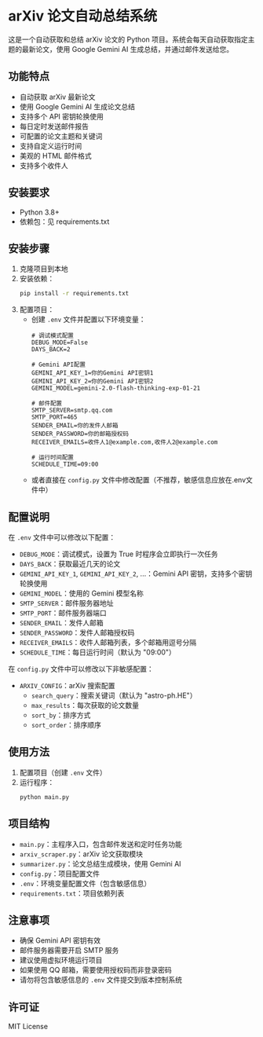 # arXiv 论文自动总结系统

这是一个自动获取和总结 arXiv 论文的 Python 项目。系统会每天自动获取指定主题的最新论文，使用 Google Gemini AI 生成总结，并通过邮件发送给您。

## 功能特点

- 自动获取 arXiv 最新论文
- 使用 Google Gemini AI 生成论文总结
- 支持多个 API 密钥轮换使用
- 每日定时发送邮件报告
- 可配置的论文主题和关键词
- 支持自定义运行时间
- 美观的 HTML 邮件格式
- 支持多个收件人

## 安装要求

- Python 3.8+
- 依赖包：见 requirements.txt

## 安装步骤

1. 克隆项目到本地
2. 安装依赖：
   ```bash
   pip install -r requirements.txt
   ```
3. 配置项目：
   - 创建 `.env` 文件并配置以下环境变量：
     ```
     # 调试模式配置
     DEBUG_MODE=False
     DAYS_BACK=2
     
     # Gemini API配置
     GEMINI_API_KEY_1=你的Gemini API密钥1
     GEMINI_API_KEY_2=你的Gemini API密钥2
     GEMINI_MODEL=gemini-2.0-flash-thinking-exp-01-21
     
     # 邮件配置
     SMTP_SERVER=smtp.qq.com
     SMTP_PORT=465
     SENDER_EMAIL=你的发件人邮箱
     SENDER_PASSWORD=你的邮箱授权码
     RECEIVER_EMAILS=收件人1@example.com,收件人2@example.com
     
     # 运行时间配置
     SCHEDULE_TIME=09:00
     ```
   - 或者直接在 `config.py` 文件中修改配置（不推荐，敏感信息应放在.env文件中）

## 配置说明

在 `.env` 文件中可以修改以下配置：

- `DEBUG_MODE`：调试模式，设置为 True 时程序会立即执行一次任务
- `DAYS_BACK`：获取最近几天的论文
- `GEMINI_API_KEY_1`, `GEMINI_API_KEY_2`, ...：Gemini API 密钥，支持多个密钥轮换使用
- `GEMINI_MODEL`：使用的 Gemini 模型名称
- `SMTP_SERVER`：邮件服务器地址
- `SMTP_PORT`：邮件服务器端口
- `SENDER_EMAIL`：发件人邮箱
- `SENDER_PASSWORD`：发件人邮箱授权码
- `RECEIVER_EMAILS`：收件人邮箱列表，多个邮箱用逗号分隔
- `SCHEDULE_TIME`：每日运行时间（默认为 "09:00"）

在 `config.py` 文件中可以修改以下非敏感配置：

- `ARXIV_CONFIG`：arXiv 搜索配置
  - `search_query`：搜索关键词（默认为 "astro-ph.HE"）
  - `max_results`：每次获取的论文数量
  - `sort_by`：排序方式
  - `sort_order`：排序顺序

## 使用方法

1. 配置项目（创建 `.env` 文件）
2. 运行程序：
   ```bash
   python main.py
   ```

## 项目结构

- `main.py`：主程序入口，包含邮件发送和定时任务功能
- `arxiv_scraper.py`：arXiv 论文获取模块
- `summarizer.py`：论文总结生成模块，使用 Gemini AI
- `config.py`：项目配置文件
- `.env`：环境变量配置文件（包含敏感信息）
- `requirements.txt`：项目依赖列表

## 注意事项

- 确保 Gemini API 密钥有效
- 邮件服务器需要开启 SMTP 服务
- 建议使用虚拟环境运行项目
- 如果使用 QQ 邮箱，需要使用授权码而非登录密码
- 请勿将包含敏感信息的 `.env` 文件提交到版本控制系统

## 许可证

MIT License 